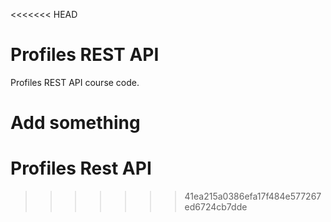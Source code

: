 <<<<<<< HEAD
# Profiles REST API

Profiles REST API course code.

Add something
=======
# Profiles Rest API
>>>>>>> 41ea215a0386efa17f484e577267ed6724cb7dde
